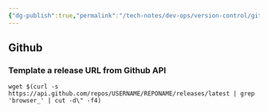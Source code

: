 ```yaml
---
{"dg-publish":true,"permalink":"/tech-notes/dev-ops/version-control/git/","dgHomeLink":true,"dgPassFrontmatter":false}
---
```


## Github

### Template a release URL from Github API

```shell
wget $(curl -s https://api.github.com/repos/USERNAME/REPONAME/releases/latest | grep 'browser_' | cut -d\" -f4)
```
